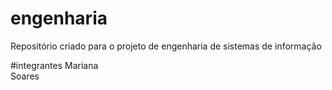 # engenharia
Repositório criado para o projeto de engenharia de sistemas de informação


#integrantes
Mariana <br>
Soares
